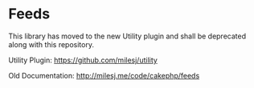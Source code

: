# Feeds #

This library has moved to the new Utility plugin and shall be deprecated along with this repository.

Utility Plugin: https://github.com/milesj/utility

Old Documentation: http://milesj.me/code/cakephp/feeds
